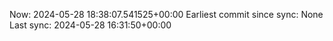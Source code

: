 Now: 2024-05-28 18:38:07.541525+00:00 Earliest commit since sync: None Last sync: 2024-05-28 16:31:50+00:00
